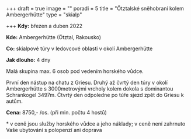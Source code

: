 +++
draft = true
image = ""
poradi = 5
title = "Ötztalské sněhobraní kolem Ambergerhütte"
type = "skialp"

+++
**Kdy:** březen a duben 2022

**Kde:** Ambergerhütte (Ötztal, Rakousko)

**Co:** skialpové túry v ledovcové oblasti v okolí Ambergerhütte

**Jak dlouho:** 4 dny

Malá skupina max. 6 osob pod vedením horského vůdce.

První den nástup na chatu z Griesu. Druhý až čvrtý den túry v okolí Ambergerhütte s 3000metrovými vrcholy kolem dokola s dominantou Schrankogel 3497m. Čtvrtý den odpoledne po túře sjezd zpět do Griesu k autům.

**Cena:** 8750,- /os. (při min. počtu 4 hostů)

\* v ceně jsou služby horského vůdce a jeho náklady; v ceně není zahrnuto Vaše ubytování s polopenzí ani doprava